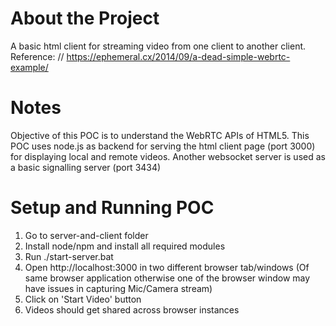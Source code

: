 # About the Project

A basic html client for streaming video from one client to another client.
Reference: // https://ephemeral.cx/2014/09/a-dead-simple-webrtc-example/

# Notes
Objective of this POC is to understand the WebRTC APIs of HTML5. 
This POC uses node.js as backend for serving the html client page (port 3000) for displaying local and remote videos. Another websocket server is used as a basic signalling server (port 3434)

# Setup and Running POC
1. Go to server-and-client folder
2. Install node/npm and install all required modules
3. Run ./start-server.bat
4. Open http://localhost:3000 in two different browser tab/windows (Of same browser application otherwise one of the browser window may have issues in capturing Mic/Camera stream)
5. Click on 'Start Video' button
6. Videos should get shared across browser instances

